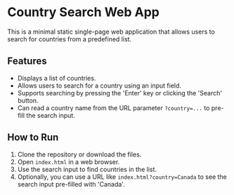 # Country Search Web App

This is a minimal static single-page web application that allows users to search for countries from a predefined list.

## Features
- Displays a list of countries.
- Allows users to search for a country using an input field.
- Supports searching by pressing the 'Enter' key or clicking the 'Search' button.
- Can read a country name from the URL parameter `?country=...` to pre-fill the search input.

## How to Run
1. Clone the repository or download the files.
2. Open `index.html` in a web browser.
3. Use the search input to find countries in the list.
4. Optionally, you can use a URL like `index.html?country=Canada` to see the search input pre-filled with 'Canada'.